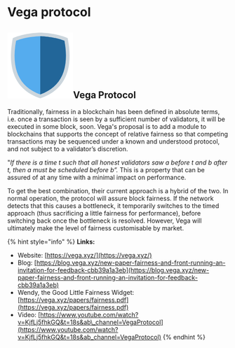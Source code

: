 # Vega protocol

## ![](../../.gitbook/assets/image%20%283%29.png)Vega Protocol

Traditionally, fairness in a blockchain has been defined in absolute terms, i.e. once a transaction is seen by a sufficient number of validators, it will be executed in some block, soon. Vega's proposal is to add a module to blockchains that supports the concept of relative fairness so that competing transactions may be sequenced under a known and understood protocol, and not subject to a validator’s discretion.

"_If there is a time t such that all honest validators saw a before t and b after t, then a must be scheduled before b”._ This is a property that can be assured of at any time with a minimal impact on performance.

To get the best combination, their current approach is a hybrid of the two. In normal operation, the protocol will assure block fairness. If the network detects that this causes a bottleneck, it temporarily switches to the timed approach \(thus sacrificing a little fairness for performance\), before switching back once the bottleneck is resolved. However, Vega will ultimately make the level of fairness customisable by market.

{% hint style="info" %}
**Links:**

* Website: [https://vega.xyz/](https://vega.xyz/)
* Blog: [https://blog.vega.xyz/new-paper-fairness-and-front-running-an-invitation-for-feedback-cbb39a1a3eb](https://blog.vega.xyz/new-paper-fairness-and-front-running-an-invitation-for-feedback-cbb39a1a3eb)
* Wendy, the Good Little Fairness Widget: [https://vega.xyz/papers/fairness.pdf](https://vega.xyz/papers/fairness.pdf)
* Video: [https://www.youtube.com/watch?v=KjfLj5fhkGQ&t=18s&ab\_channel=VegaProtocol](https://www.youtube.com/watch?v=KjfLj5fhkGQ&t=18s&ab_channel=VegaProtocol)
{% endhint %}

